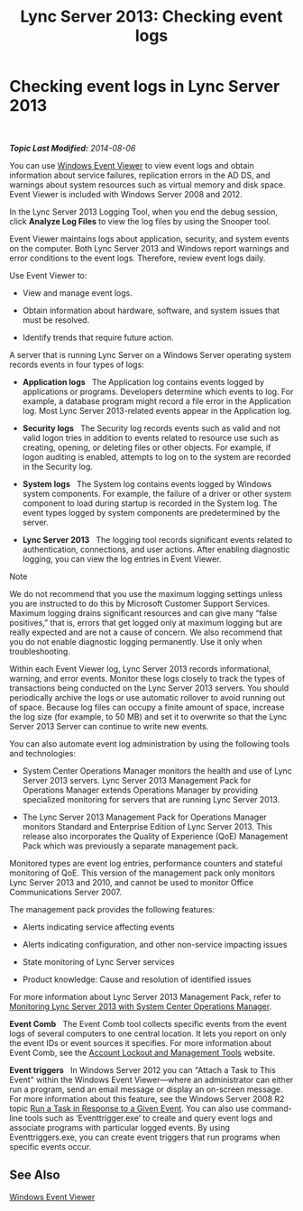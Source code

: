 ﻿---
title: 'Lync Server 2013: Checking event logs'
TOCTitle: Checking event logs
ms:assetid: 5500720d-c628-4dbd-84bc-a5becc39b99c
ms:mtpsurl: https://technet.microsoft.com/en-us/library/Dn720914(v=OCS.15)
ms:contentKeyID: 63969602
ms.date: 01/27/2015
mtps_version: v=OCS.15
---

<div data-xmlns="http://www.w3.org/1999/xhtml">

<div class="topic" data-xmlns="http://www.w3.org/1999/xhtml" data-msxsl="urn:schemas-microsoft-com:xslt" data-cs="http://msdn.microsoft.com/en-us/">

<div data-asp="http://msdn2.microsoft.com/asp">

# Checking event logs in Lync Server 2013

</div>

<div id="mainSection">

<div id="mainBody">

<span> </span>

_**Topic Last Modified:** 2014-08-06_

You can use [Windows Event Viewer](http://go.microsoft.com/fwlink/p/?linkid=314067) to view event logs and obtain information about service failures, replication errors in the AD DS, and warnings about system resources such as virtual memory and disk space. Event Viewer is included with Windows Server 2008 and 2012.

In the Lync Server 2013 Logging Tool, when you end the debug session, click **Analyze Log Files** to view the log files by using the Snooper tool.

Event Viewer maintains logs about application, security, and system events on the computer. Both Lync Server 2013 and Windows report warnings and error conditions to the event logs. Therefore, review event logs daily.

Use Event Viewer to:

  - View and manage event logs.

  - Obtain information about hardware, software, and system issues that must be resolved.

  - Identify trends that require future action.

A server that is running Lync Server on a Windows Server operating system records events in four types of logs:

  - **Application logs**   The Application log contains events logged by applications or programs. Developers determine which events to log. For example, a database program might record a file error in the Application log. Most Lync Server 2013-related events appear in the Application log.

  - **Security logs**   The Security log records events such as valid and not valid logon tries in addition to events related to resource use such as creating, opening, or deleting files or other objects. For example, if logon auditing is enabled, attempts to log on to the system are recorded in the Security log.

  - **System logs**   The System log contains events logged by Windows system components. For example, the failure of a driver or other system component to load during startup is recorded in the System log. The event types logged by system components are predetermined by the server.

  - **Lync Server 2013**   The logging tool records significant events related to authentication, connections, and user actions. After enabling diagnostic logging, you can view the log entries in Event Viewer.

<div class="alert">


> [!NOTE]
> We do not recommend that you use the maximum logging settings unless you are instructed to do this by Microsoft Customer Support Services. Maximum logging drains significant resources and can give many “false positives,” that is, errors that get logged only at maximum logging but are really expected and are not a cause of concern. We also recommend that you do not enable diagnostic logging permanently. Use it only when troubleshooting.



</div>

Within each Event Viewer log, Lync Server 2013 records informational, warning, and error events. Monitor these logs closely to track the types of transactions being conducted on the Lync Server 2013 servers. You should periodically archive the logs or use automatic rollover to avoid running out of space. Because log files can occupy a finite amount of space, increase the log size (for example, to 50 MB) and set it to overwrite so that the Lync Server 2013 Server can continue to write new events.

You can also automate event log administration by using the following tools and technologies:

  - System Center Operations Manager monitors the health and use of Lync Server 2013 servers. Lync Server 2013 Management Pack for Operations Manager extends Operations Manager by providing specialized monitoring for servers that are running Lync Server 2013.

  - The Lync Server 2013 Management Pack for Operations Manager monitors Standard and Enterprise Edition of Lync Server 2013. This release also incorporates the Quality of Experience (QoE) Management Pack which was previously a separate management pack.

Monitored types are event log entries, performance counters and stateful monitoring of QoE. This version of the management pack only monitors Lync Server 2013 and 2010, and cannot be used to monitor Office Communications Server 2007.

The management pack provides the following features:

  - Alerts indicating service affecting events

  - Alerts indicating configuration, and other non-service impacting issues

  - State monitoring of Lync Server services

  - Product knowledge: Cause and resolution of identified issues

For more information about Lync Server 2013 Management Pack, refer to [Monitoring Lync Server 2013 with System Center Operations Manager](lync-server-2013-monitoring-lync-server-with-system-center-operations-manager.md).

**Event Comb**   The Event Comb tool collects specific events from the event logs of several computers to one central location. It lets you report on only the event IDs or event sources it specifies. For more information about Event Comb, see the [Account Lockout and Management Tools](http://go.microsoft.com/fwlink/?linkid=35607) website.

**Event triggers**   In Windows Server 2012 you can "Attach a Task to This Event" within the Windows Event Viewer—where an administrator can either run a program, send an email message or display an on-screen message. For more information about this feature, see the Windows Server 2008 R2 topic [Run a Task in Response to a Given Event](http://technet.microsoft.com/en-us/library/cc748900.aspx). You can also use command-line tools such as ‘Eventtrigger.exe’ to create and query event logs and associate programs with particular logged events. By using Eventtriggers.exe, you can create event triggers that run programs when specific events occur.

<div>

## See Also


[Windows Event Viewer](http://go.microsoft.com/fwlink/p/?linkid=314067)  
  

</div>

</div>

<span> </span>

</div>

</div>

</div>

